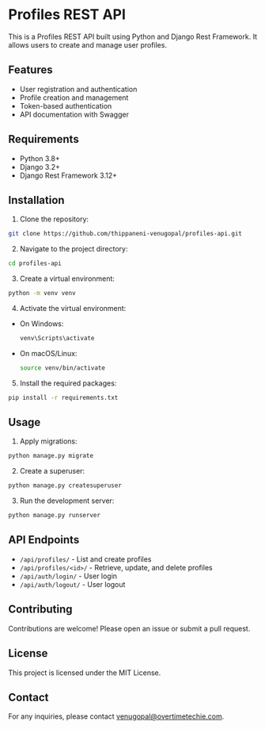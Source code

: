 # Profiles REST API

This is a Profiles REST API built using Python and Django Rest Framework. It allows users to create and manage user profiles.

## Features

- User registration and authentication
- Profile creation and management
- Token-based authentication
- API documentation with Swagger

## Requirements

- Python 3.8+
- Django 3.2+
- Django Rest Framework 3.12+

## Installation

1. Clone the repository:

```bash
git clone https://github.com/thippaneni-venugopal/profiles-api.git
```

2. Navigate to the project directory:

```bash
cd profiles-api
```

3. Create a virtual environment:

```bash
python -m venv venv
```

4. Activate the virtual environment:

- On Windows:
  ```bash
  venv\Scripts\activate
  ```
- On macOS/Linux:
  ```bash
  source venv/bin/activate
  ```

5. Install the required packages:

```bash
pip install -r requirements.txt
```

## Usage

1. Apply migrations:

```bash
python manage.py migrate
```

2. Create a superuser:

```bash
python manage.py createsuperuser
```

3. Run the development server:

```bash
python manage.py runserver
```

## API Endpoints

- `/api/profiles/` - List and create profiles
- `/api/profiles/<id>/` - Retrieve, update, and delete profiles
- `/api/auth/login/` - User login
- `/api/auth/logout/` - User logout

## Contributing

Contributions are welcome! Please open an issue or submit a pull request.

## License

This project is licensed under the MIT License.

## Contact

For any inquiries, please contact [venugopal@overtimetechie.com](mailto:venugopal@overtimetechie.com).
